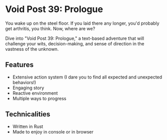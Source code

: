 # Void Post 39: Prologue

You wake up on the steel floor. If you laid there any longer, you'd probably get arthritis, you think. Now, where are we?

Dive into "Void Post 39: Prologue," a text-based adventure that will challenge your wits, decision-making, and sense of direction in the vastness of the unknown.

## Features
- Extensive action system (I dare you to find all expected and unexpected behaviors!)
- Engaging story
- Reactive environment
- Multiple ways to progress

## Technicalities

- Written in Rust
- Made to enjoy in console or in browser